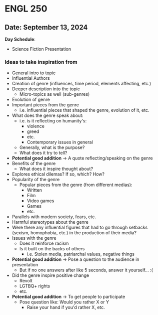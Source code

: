 # ENGL 250

## Date: September 13, 2024

**Day Schedule**:

- Science Fiction Presentation

### Ideas to take inspiration from

- General intro to topic
- Influential Authors
- Creation of genre (influences, time period, elements affecting, etc.)
- Deeper description into the topic
    - Micro-topics as well (sub-genres)
- Evolution of genre
- Important pieces from the genre
    - i.e. influential pieces that shaped the genre, evolution of it, etc.
- What does the genre speak about:
    - i.e. is it reflecting on humanity's:
        - violence
        - greed
        - etc.
        - Contemporary issues in general
    - Generally, what is the purpose?
    - What does it try to tell?
- **Potential good addition** -> A quote reflecting/speaking on the genre
- Benefits of the genre
    - What does it inspire thought about?
- Explores ethical dilemas? If so, which? How?
- Popularity of the genre
    - Popular pieces from the genre (from different medias):
        - Written
        - Film
        - Video games
        - Games
        - etc.
- Parallels with modern society, fears, etc.
- Harmful stereotypes about the genre
- Were there any influential figures that had to go through setbacks (sexism, homophobia, etc.) in the production of their media?
- Issues with the genre
    - Does it reinforce racism
    - Is it built on the backs of others
        - i.e. Stolen media, patriarchal values, negative things
- **Potential good addition** -> Pose a question to the audience in presentation
    - But if no one answers after like 5 seconds, answer it yourself... :(
- Did the genre inspire positive change
    - Revolt
    - LGTBQ+ rights
    - etc.
- **Potential good addition** -> To get people to participate
    - Pose question like: Would you rather X or Y
        - Raise your hand if you'd rather X, etc.